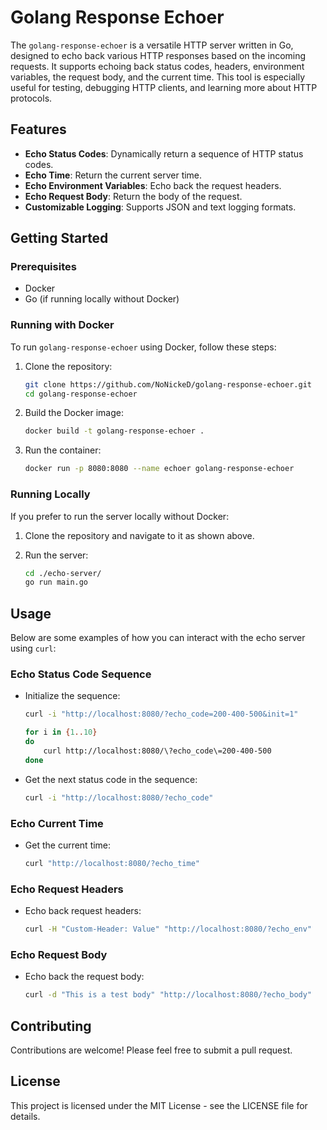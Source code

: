 # Golang Response Echoer

The `golang-response-echoer` is a versatile HTTP server written in Go, designed to echo back various HTTP responses based on the incoming requests. It supports echoing back status codes, headers, environment variables, the request body, and the current time. This tool is especially useful for testing, debugging HTTP clients, and learning more about HTTP protocols.

## Features

- **Echo Status Codes**: Dynamically return a sequence of HTTP status codes.
- **Echo Time**: Return the current server time.
- **Echo Environment Variables**: Echo back the request headers.
- **Echo Request Body**: Return the body of the request.
- **Customizable Logging**: Supports JSON and text logging formats.

## Getting Started

### Prerequisites

- Docker
- Go (if running locally without Docker)

### Running with Docker

To run `golang-response-echoer` using Docker, follow these steps:

1. Clone the repository:

   ```bash
   git clone https://github.com/NoNickeD/golang-response-echoer.git
   cd golang-response-echoer
   ```

2. Build the Docker image:

   ```bash
   docker build -t golang-response-echoer .
   ```

3. Run the container:
   ```bash
   docker run -p 8080:8080 --name echoer golang-response-echoer
   ```

### Running Locally

If you prefer to run the server locally without Docker:

1. Clone the repository and navigate to it as shown above.

2. Run the server:
   ```bash
   cd ./echo-server/
   go run main.go
   ```

## Usage

Below are some examples of how you can interact with the echo server using `curl`:

### Echo Status Code Sequence

- Initialize the sequence:

  ```bash
  curl -i "http://localhost:8080/?echo_code=200-400-500&init=1"
  ```

  ```bash
  for i in {1..10}
  do
      curl http://localhost:8080/\?echo_code\=200-400-500
  done
  ```

- Get the next status code in the sequence:
  ```bash
  curl -i "http://localhost:8080/?echo_code"
  ```

### Echo Current Time

- Get the current time:
  ```bash
  curl "http://localhost:8080/?echo_time"
  ```

### Echo Request Headers

- Echo back request headers:
  ```bash
  curl -H "Custom-Header: Value" "http://localhost:8080/?echo_env"
  ```

### Echo Request Body

- Echo back the request body:
  ```bash
  curl -d "This is a test body" "http://localhost:8080/?echo_body"
  ```

## Contributing

Contributions are welcome! Please feel free to submit a pull request.

## License

This project is licensed under the MIT License - see the LICENSE file for details.
